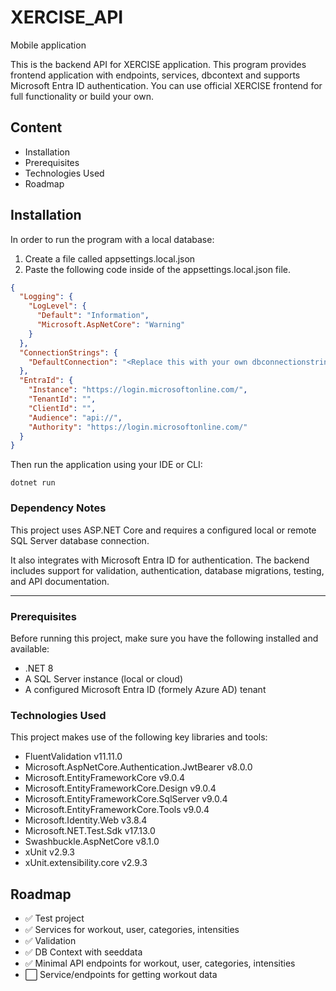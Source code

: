 # XERCISE_API
Mobile application

This is the backend API for XERCISE application. This program provides frontend application with endpoints, services, dbcontext and supports Microsoft Entra ID authentication. You can use official XERCISE frontend for full functionality or build your own.

## Content

- Installation
- Prerequisites
- Technologies Used
- Roadmap

## Installation

<!-- How to install this application, including version-specific dependencies and the reasons for using older versions -->

In order to run the program with a local database:

1. Create a file called appsettings.local.json
2. Paste the following code inside of the appsettings.local.json file.

```json
{
  "Logging": {
    "LogLevel": {
      "Default": "Information",
      "Microsoft.AspNetCore": "Warning"
    }
  },
  "ConnectionStrings": {
    "DefaultConnection": "<Replace this with your own dbconnectionstring>"
  },
  "EntraId": {
    "Instance": "https://login.microsoftonline.com/",
    "TenantId": "",
    "ClientId": "",
    "Audience": "api://",
    "Authority": "https://login.microsoftonline.com/"
  }
}
```

Then run the application using your IDE or CLI:

```
dotnet run
```

### Dependency Notes

This project uses ASP.NET Core and requires a configured local or remote SQL Server database connection.

It also integrates with Microsoft Entra ID for authentication. The backend includes support for validation, authentication, database migrations, testing, and API documentation.

---

<!-- Packages and tools required to run the application -->

### Prerequisites

Before running this project, make sure you have the following installed and available:

- .NET 8
- A SQL Server instance (local or cloud)
- A configured Microsoft Entra ID (formely Azure AD) tenant

### Technologies Used

This project makes use of the following key libraries and tools:

- FluentValidation v11.11.0
- Microsoft.AspNetCore.Authentication.JwtBearer v8.0.0
- Microsoft.EntityFrameworkCore v9.0.4
- Microsoft.EntityFrameworkCore.Design v9.0.4
- Microsoft.EntityFrameworkCore.SqlServer v9.0.4
- Microsoft.EntityFrameworkCore.Tools v9.0.4
- Microsoft.Identity.Web v3.8.4
- Microsoft.NET.Test.Sdk v17.13.0
- Swashbuckle.AspNetCore v8.1.0
- xUnit v2.9.3
- xUnit.extensibility.core v2.9.3

## Roadmap

- ✅ Test project
- ✅ Services for workout, user, categories, intensities
- ✅ Validation
- ✅ DB Context with seeddata
- ✅ Minimal API endpoints for workout, user, categories, intensities
- ⬜ Service/endpoints for getting workout data
